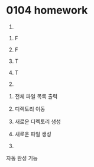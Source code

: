 # 0104 homework

1. 

   1) F

   2) F

   3) T

   4) T

2. 

   1) 전체 파일 목록 출력

   2) 디렉토리 이동

   3) 새로운 디렉토리 생성

   4) 새로운 파일 생성

3. 

   자동 완성 기능